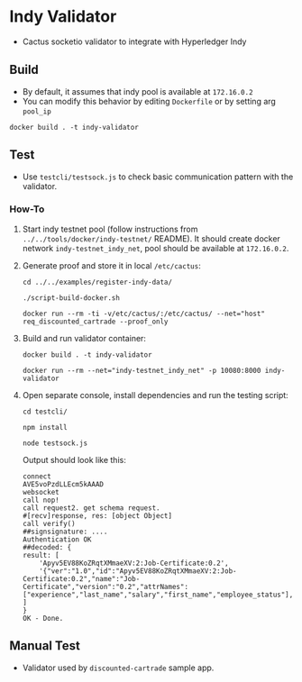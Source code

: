 # Indy Validator
- Cactus socketio validator to integrate with Hyperledger Indy

## Build
- By default, it assumes that indy pool is available at `172.16.0.2`
- You can modify this behavior by editing `Dockerfile` or by setting arg `pool_ip`
```
docker build . -t indy-validator
```

## Test
- Use `testcli/testsock.js` to check basic communication pattern with the validator.

### How-To
1. Start indy testnet pool (follow instructions from `../../tools/docker/indy-testnet/` README). It should create docker network `indy-testnet_indy_net`, pool should be available at `172.16.0.2`.
1. Generate proof and store it in local `/etc/cactus`:
    ```
    cd ../../examples/register-indy-data/

    ./script-build-docker.sh

    docker run --rm -ti -v/etc/cactus/:/etc/cactus/ --net="host" req_discounted_cartrade --proof_only
    ```
1. Build and run validator container:
    ```
    docker build . -t indy-validator

    docker run --rm --net="indy-testnet_indy_net" -p 10080:8000 indy-validator
    ```
1. Open separate console, install dependencies and run the testing script:
    ```
    cd testcli/

    npm install

    node testsock.js
    ```

    Output should look like this:
    ```
    connect
    AVE5voPzdLLEcm5kAAAD
    websocket
    call nop!
    call request2. get schema request.
    #[recv]response, res: [object Object]
    call verify()
    ##signsignature: ....
    Authentication OK
    ##decoded: {
    result: [
        'Apyv5EV88KoZRqtXMmaeXV:2:Job-Certificate:0.2',
        '{"ver":"1.0","id":"Apyv5EV88KoZRqtXMmaeXV:2:Job-Certificate:0.2","name":"Job-Certificate","version":"0.2","attrNames":["experience","last_name","salary","first_name","employee_status"],"seqNo":19}'
    ]
    }
    OK - Done.
    ```

## Manual Test
- Validator used by `discounted-cartrade` sample app.
